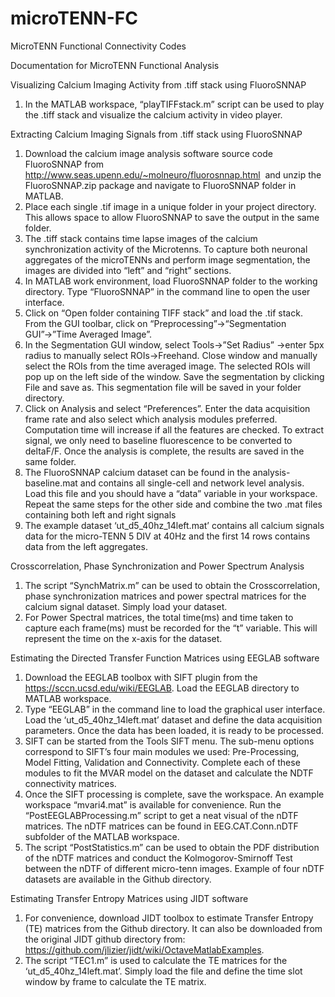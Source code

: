 # microTENN-FC
MicroTENN Functional Connectivity Codes

Documentation for MicroTENN Functional Analysis

Visualizing Calcium Imaging Activity from .tiff stack using FluoroSNNAP
1.	In the MATLAB workspace, “playTIFFstack.m” script can be used to play the .tiff stack and visualize the calcium activity in video player.

Extracting Calcium Imaging Signals from .tiff stack using FluoroSNNAP

1.	Download the calcium image analysis software source code FluoroSNNAP from  http://www.seas.upenn.edu/~molneuro/fluorosnnap.html  and unzip the FluoroSNNAP.zip package and navigate to FluoroSNNAP folder in MATLAB.  
2.	Place each single .tif image in a unique folder in your project directory. This allows space to allow FluoroSNNAP to save the output in the same folder.
3.	The .tiff stack contains time lapse images of the calcium synchronization activity of the Microtenns. To capture both neuronal aggregates of the microTENNs and perform image segmentation, the images are divided into “left” and “right” sections.
4.	In MATLAB work environment, load FluoroSNNAP folder to the working directory. Type “FluoroSNNAP” in the command line to open the user interface. 
5.	Click on “Open folder containing TIFF stack” and load the .tif stack. From the GUI toolbar, click on “Preprocessing”→“Segmentation GUI”→”Time Averaged Image”.
6.	In the Segmentation GUI window, select Tools→”Set Radius” →enter 5px radius to manually select ROIs→Freehand. Close window and manually select the ROIs from the time averaged image. The selected ROIs will pop up on the left side of the window. Save the segmentation by clicking File and save as. This segmentation file will be saved in your folder directory.
7.	Click on Analysis and select “Preferences”. Enter the data acquisition frame rate and also select which analysis modules preferred. Computation time will increase if all the features are checked. To extract signal, we only need to baseline fluorescence to be converted to deltaF/F. Once the analysis is complete, the results are saved in the same folder. 
8.	The FluoroSNNAP calcium dataset can be found in the analysis-baseline.mat and contains all single-cell and network level analysis. Load this file and you should have a “data” variable in your workspace.   Repeat the same steps for the other side and combine the two .mat files containing both left and right signals
9.	The example dataset ‘ut_d5_40hz_14left.mat’ contains all calcium signals data for the micro-TENN 5 DIV at 40Hz and the first 14 rows contains data from the left aggregates. 
 

Crosscorrelation, Phase Synchronization and Power Spectrum Analysis

1.	The script “SynchMatrix.m” can be used to obtain the Crosscorrelation, phase synchronization matrices and power spectral matrices for the calcium signal dataset. Simply load your dataset. 
2.	For Power Spectral matrices, the total time(ms) and time taken to capture each frame(ms) must be recorded for the “t” variable. This will represent the time on the x-axis for the dataset. 

Estimating the Directed Transfer Function Matrices using EEGLAB software

1.	Download the EEGLAB toolbox with SIFT plugin from the https://sccn.ucsd.edu/wiki/EEGLAB. Load the EEGLAB directory to MATLAB workspace. 
2.	Type “EEGLAB” in the command line to load the graphical user interface. Load the ‘ut_d5_40hz_14left.mat’ dataset and define the data acquisition parameters. Once the data has been loaded, it is ready to be processed. 
3.	SIFT can be started from the Tools   SIFT menu. The sub-menu options correspond to SIFT’s four main modules we used: Pre-Processing, Model Fitting, Validation and Connectivity. Complete each of these modules to fit the MVAR model on the dataset and calculate the NDTF connectivity matrices.
4.	Once the SIFT processing is complete, save the workspace. An example workspace “mvari4.mat” is available for convenience. Run the “PostEEGLABProcessing.m” script to get a neat visual of the nDTF matrices. The nDTF matrices can be found in  EEG.CAT.Conn.nDTF subfolder of the MATLAB workspace. 
5.	The script “PostStatistics.m” can be used to obtain the PDF distribution of the nDTF matrices and conduct the Kolmogorov-Smirnoff Test between the nDTF of different micro-tenn images. Example of four nDTF datasets are available in the Github directory. 

Estimating Transfer Entropy Matrices using JIDT software

1.	For convenience, download JIDT toolbox to estimate Transfer Entropy (TE) matrices from the  Github directory. It can also be downloaded from the original JIDT github directory from: https://github.com/jlizier/jidt/wiki/OctaveMatlabExamples.  
2.	The script “TEC1.m” is used to calculate the TE matrices for the ‘ut_d5_40hz_14left.mat’. Simply load the file and define the time slot window by frame to calculate the TE matrix. 



